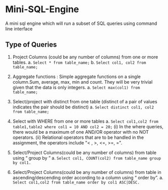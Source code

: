 # Mini-SQL-Engine
A mini sql engine which will run a subset of SQL queries using command line interface

## Type of Queries
1. Project Columns (could be any number of columns) from one or more tables.
a. `Select * from table_name;`
b. `Select col1, col2 from table_name;`

2. Aggregate functions : Simple aggregate functions on a single column.Sum, average, max, min and count. They will be very trivial given that the data is only integers.
a. `Select max(col1) from table_name;`

3. Select/project with distinct from one table (distinct of a pair of values indicates the pair should be distinct)
a. `Select distinct col1, col2 from table_name;`

4. Select with WHERE from one or more tables 
a. `Select col1,col2 from table1,table2 where col1 = 10 AND col2 = 20;`
(i) In the where queries, there would be a maximum of one AND/OR operator with no NOT operators.
(ii) Relational operators that are to be handled in the assignment, the operators include "< , >, <=, >=, =".

5. Select/Project Columns(could be any number of columns) from table using “ group by ”
a. `Select col1, COUNT(col2) from table_name group by col1.`

6. Select/Project Columns(could be any number of columns) from table in ascending/descending order according to a column using “ order by”.
a. `Select col1,col2 from table_name order by col1 ASC|DESC.`
